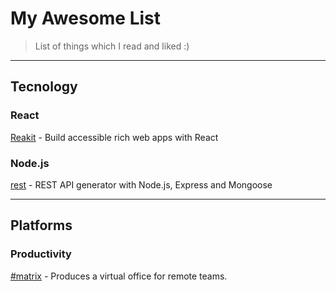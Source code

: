 # My Awesome List
> List of things which I read and liked :)

---

## Tecnology

### React
[Reakit](https://reakit.io/) - Build accessible rich web apps with React

### Node.js
[rest](https://github.com/diegohaz/rest) - REST API generator with Node.js, Express and Mongoose

---

## Platforms

### Productivity
[#matrix](https://github.com/ResultadosDigitais/matrix) - Produces a virtual office for remote teams.
